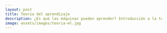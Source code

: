 ```yaml
---
layout: post
title: Teoría del aprendizaje
description: ¿Es que las máquinas pueden aprender? Introducción a la teoría estadística del aprendizaje
image: assets/images/teoria-ml.jpg
---
```

